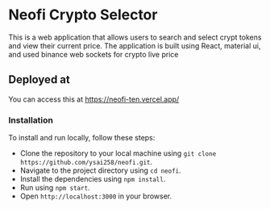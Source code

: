 # Neofi Crypto Selector
  This is a web application that allows users to search and select crypt tokens and view their current price. The application is built using React, material ui, and used binance web sockets for crypto live price
## Deployed at

  You can access this at https://neofi-ten.vercel.app/

### Installation

To install and run locally, follow these steps:

- Clone the repository to your local machine using `git clone https://github.com/ysai258/neofi.git`.
- Navigate to the project directory using `cd neofi`.
- Install the dependencies using `npm install`.
- Run using `npm start`.
- Open `http://localhost:3000` in your browser.

